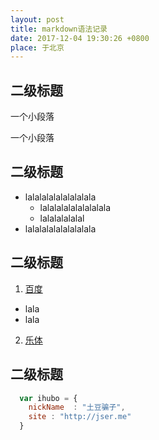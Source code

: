 ```yaml
---
layout: post
title: markdown语法记录
date: 2017-12-04 19:30:26 +0800
place: 于北京
---
```



## 二级标题

一个小段落

一个小段落

## 二级标题
* lalalalalalalalalala
  * lalalalalalalalalala
  * lalalalalalal
* lalalalalalalalalala

## 二级标题
1. [百度](http://www.baidu.com)
  * lala
  * lala
2. [乐体](http://www.lesports.com)

## 二级标题
```javascript
  var ihubo = {
    nickName  : "土豆骗子",
    site : "http://jser.me"
  }
```

